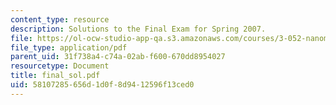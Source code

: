 ```yaml
---
content_type: resource
description: Solutions to the Final Exam for Spring 2007.
file: https://ol-ocw-studio-app-qa.s3.amazonaws.com/courses/3-052-nanomechanics-of-materials-and-biomaterials-spring-2007/58107285656d1d0f8d9412596f13ced0_final_sol.pdf
file_type: application/pdf
parent_uid: 31f738a4-c74a-02ab-f600-670dd8954027
resourcetype: Document
title: final_sol.pdf
uid: 58107285-656d-1d0f-8d94-12596f13ced0
---
```

